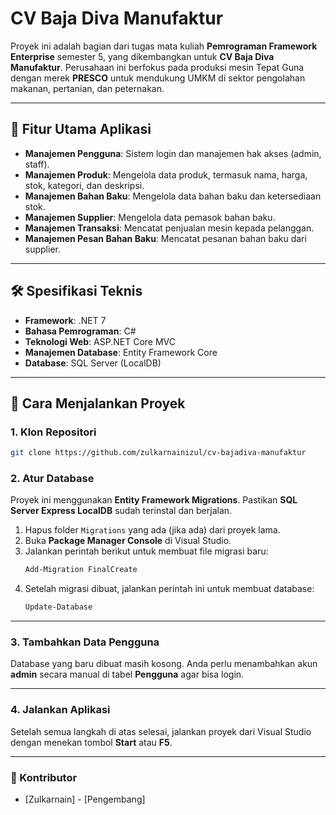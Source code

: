 # CV Baja Diva Manufaktur

Proyek ini adalah bagian dari tugas mata kuliah **Pemrograman Framework Enterprise** semester 5, yang dikembangkan untuk **CV Baja Diva Manufaktur**. Perusahaan ini berfokus pada produksi mesin Tepat Guna dengan merek **PRESCO** untuk mendukung UMKM di sektor pengolahan makanan, pertanian, dan peternakan.

---

## 🎯 Fitur Utama Aplikasi

-   **Manajemen Pengguna**: Sistem login dan manajemen hak akses (admin, staff).
-   **Manajemen Produk**: Mengelola data produk, termasuk nama, harga, stok, kategori, dan deskripsi.
-   **Manajemen Bahan Baku**: Mengelola data bahan baku dan ketersediaan stok.
-   **Manajemen Supplier**: Mengelola data pemasok bahan baku.
-   **Manajemen Transaksi**: Mencatat penjualan mesin kepada pelanggan.
-   **Manajemen Pesan Bahan Baku**: Mencatat pesanan bahan baku dari supplier.

---

## 🛠️ Spesifikasi Teknis

-   **Framework**: .NET 7
-   **Bahasa Pemrograman**: C#
-   **Teknologi Web**: ASP.NET Core MVC
-   **Manajemen Database**: Entity Framework Core
-   **Database**: SQL Server (LocalDB)

---

## 🚀 Cara Menjalankan Proyek

### 1. Klon Repositori

```bash
git clone https://github.com/zulkarnainizul/cv-bajadiva-manufaktur
```

### 2. Atur Database

Proyek ini menggunakan **Entity Framework Migrations**. Pastikan **SQL Server Express LocalDB** sudah terinstal dan berjalan.

1.  Hapus folder `Migrations` yang ada (jika ada) dari proyek lama.
2.  Buka **Package Manager Console** di Visual Studio.
3.  Jalankan perintah berikut untuk membuat file migrasi baru:
    ```powershell
    Add-Migration FinalCreate
    ```
4.  Setelah migrasi dibuat, jalankan perintah ini untuk membuat database:
    ```powershell
    Update-Database
    ```

---

### 3. Tambahkan Data Pengguna

Database yang baru dibuat masih kosong. Anda perlu menambahkan akun **admin** secara manual di tabel **Pengguna** agar bisa login.

---

### 4. Jalankan Aplikasi

Setelah semua langkah di atas selesai, jalankan proyek dari Visual Studio dengan menekan tombol **Start** atau **F5**.

---

### 🤝 Kontributor

* [Zulkarnain] - [Pengembang]
